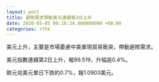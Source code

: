 ```yaml
---
layout: post
title: 避險需求帶動美元連續第2日上升
date: 2020-05-05 06:16:24.000000000 +08:00
categories: rthk
---
```


美元上升，主要是市場憂慮中美重現貿易衝突，帶動避險需求。

美元指數連續第2日上升，報99.519，升幅逾0.4%。

歐元兌美元單日下跌約0.7%，報1.0903美元。
